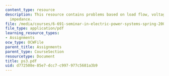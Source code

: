 ```yaml
---
content_type: resource
description: This resource contains problems based on load flow, voltage and equivalent
  impedance.
file: /media/courses/6-691-seminar-in-electric-power-systems-spring-2006/d772508e85e7dcc7c997977c5681a3b9_ps3.pdf
file_type: application/pdf
learning_resource_types:
- Assignments
ocw_type: OCWFile
parent_title: Assignments
parent_type: CourseSection
resourcetype: Document
title: ps3.pdf
uid: d772508e-85e7-dcc7-c997-977c5681a3b9
---
```

